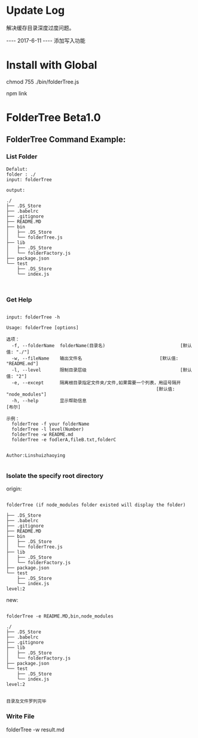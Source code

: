 # Update Log
解决缓存目录深度过度问题。

---- 2017-6-11 ----
添加写入功能

# Install with Global

chmod 755 ./bin/folderTree.js

npm link


# FolderTree Beta1.0

## FolderTree Command Example:

### List Folder

```
Defalut:  
folder : ./
input: folderTree

output:

./
├── .DS_Store
├── .babelrc
├── .gitignore
├── README.MD
├── bin
│   ├── .DS_Store
│   └── folderTree.js
├── lib
│   ├── .DS_Store
│   └── folderFactory.js
├── package.json
└── test
    ├── .DS_Store
    └── index.js



```


### Get Help

```

input: folderTree -h

Usage: folderTree [options]

选项：
  -f, --folderName  folderName(目录名)                            [默认值: "./"]
  -w, --fileName    输出文件名                             [默认值: "README.md"]
  -l, --level       限制目录层级                                   [默认值: "2"]
  -e, --except      隔离根目录指定文件夹/文件,如果需要一个列表，用逗号隔开
                                                        [默认值: "node_modules"]
  -h, --help        显示帮助信息                                          [布尔]

示例：
  folderTree -f your folderName
  folderTree -l level(Number)
  folderTree -w README.md
  folderTree -e fodlerA,fileB.txt,folderC


Author:Linshuizhaoying


```

### Isolate the specify root directory
origin:

```

folderTree (if node_modules folder existed will display the folder)

├── .DS_Store
├── .babelrc
├── .gitignore
├── README.MD
├── bin
│   ├── .DS_Store
│   └── folderTree.js
├── lib
│   ├── .DS_Store
│   └── folderFactory.js
├── package.json
└── test
    ├── .DS_Store
    └── index.js
level:2

```

new:

```

folderTree -e README.MD,bin,node_modules

./
├── .DS_Store
├── .babelrc
├── .gitignore
├── lib
│   ├── .DS_Store
│   └── folderFactory.js
├── package.json
└── test
    ├── .DS_Store
    └── index.js
level:2


目录及文件罗列完毕

```

### Write File

folderTree -w result.md



